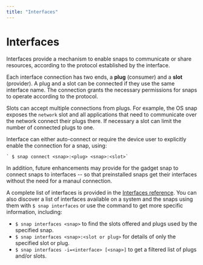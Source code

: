 ```yaml
---
title: "Interfaces"
---
```


# Interfaces
Interfaces provide a mechanism to enable snaps to communicate or share resources, according to the protocol established by the interface.

Each interface connection has two ends, a **plug** (consumer) and a **slot** (provider). A plug and a slot can be connected if they use the same interface name. The connection grants the necessary permissions for snaps to operate according to the protocol.

Slots can accept multiple connections from plugs. For example, the OS snap exposes the `network` slot and all applications that need to communicate over the network connect their plugs there. If necessary a slot can limit the number of connected plugs to one. 

Interface can either auto-connect or require the device user to explicitly enable the connection for a snap, using:

    ` $ snap connect <snap>:<plug> <snap>:<slot>`

In addition, future enhancements may provide for the gadget snap to connect snaps to interfaces -- so that preinstalled snaps get their interfaces without the need for a manaul connection. 

A complete list of interfaces is provided in the [Interfaces reference](/docs/reference/interfaces "Interfaces reference"). You can also discover a list of interfaces available on a system and the snaps using them with `$ snap interfaces` or use the command to get more specific information, including:

- `$ snap interfaces <snap>` to find the slots offered and plugs used by the specified snap.
- `$ snap interfaces <snap>:<slot or plug>` for details of only the specified slot or plug.
- `$ snap interfaces -i=<interface> [<snap>]` to get a filtered list of  plugs and/or slots.

